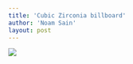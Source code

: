 ```yaml
---
title: 'Cubic Zirconia billboard'
author: 'Noam Sain'
layout: post
---
```


[![](https://2.bp.blogspot.com/_8aN4krk1nsk/S233hDXKEFI/AAAAAAAAAW8/jOm18wqamAM/s1024/image-8.jpg)](https://2.bp.blogspot.com/_8aN4krk1nsk/S233hDXKEFI/AAAAAAAAAW8/jOm18wqamAM/s1600-h/image-8.jpg)
